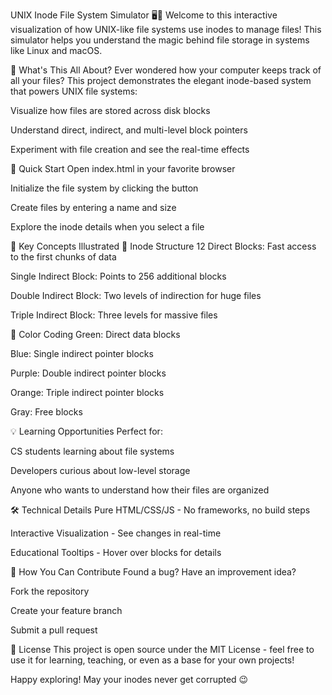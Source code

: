 UNIX Inode File System Simulator 🖥️📁
Welcome to this interactive visualization of how UNIX-like file systems use inodes to manage files! This simulator helps you understand the magic behind file storage in systems like Linux and macOS.

🌟 What's This All About?
Ever wondered how your computer keeps track of all your files? This project demonstrates the elegant inode-based system that powers UNIX file systems:

Visualize how files are stored across disk blocks

Understand direct, indirect, and multi-level block pointers

Experiment with file creation and see the real-time effects

🚀 Quick Start
Open index.html in your favorite browser

Initialize the file system by clicking the button

Create files by entering a name and size

Explore the inode details when you select a file

🧠 Key Concepts Illustrated
🔹 Inode Structure
12 Direct Blocks: Fast access to the first chunks of data

Single Indirect Block: Points to 256 additional blocks

Double Indirect Block: Two levels of indirection for huge files

Triple Indirect Block: Three levels for massive files

🎨 Color Coding
Green: Direct data blocks

Blue: Single indirect pointer blocks

Purple: Double indirect pointer blocks

Orange: Triple indirect pointer blocks

Gray: Free blocks

💡 Learning Opportunities
Perfect for:

CS students learning about file systems

Developers curious about low-level storage

Anyone who wants to understand how their files are organized

🛠️ Technical Details
Pure HTML/CSS/JS - No frameworks, no build steps

Interactive Visualization - See changes in real-time

Educational Tooltips - Hover over blocks for details

🤝 How You Can Contribute
Found a bug? Have an improvement idea?

Fork the repository

Create your feature branch

Submit a pull request

📜 License
This project is open source under the MIT License - feel free to use it for learning, teaching, or even as a base for your own projects!

Happy exploring! May your inodes never get corrupted 😉

